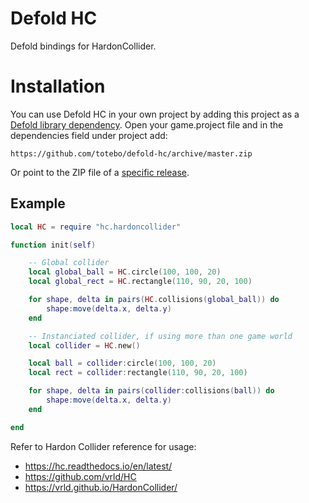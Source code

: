 # Defold HC
Defold bindings for HardonCollider.

# Installation
You can use Defold HC in your own project by adding this project as a [Defold library dependency](http://www.defold.com/manuals/libraries/). Open your game.project file and in the dependencies field under project add:

    https://github.com/totebo/defold-hc/archive/master.zip

Or point to the ZIP file of a [specific release](https://github.com/totebo/defold-hc/releases).

## Example

```lua
local HC = require "hc.hardoncollider"

function init(self)

	-- Global collider
	local global_ball = HC.circle(100, 100, 20)
	local global_rect = HC.rectangle(110, 90, 20, 100)

	for shape, delta in pairs(HC.collisions(global_ball)) do
		shape:move(delta.x, delta.y)
	end

	-- Instanciated collider, if using more than one game world
	local collider = HC.new()

	local ball = collider:circle(100, 100, 20)
	local rect = collider:rectangle(110, 90, 20, 100)

	for shape, delta in pairs(collider:collisions(ball)) do
		shape:move(delta.x, delta.y)
	end

end
```
Refer to Hardon Collider reference for usage:

* https://hc.readthedocs.io/en/latest/
* https://github.com/vrld/HC
* https://vrld.github.io/HardonCollider/
